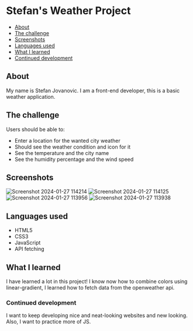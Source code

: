 # Stefan's Weather Project



- [About](#about)
- [The challenge](#the-challenge)
- [Screenshots](#screenshots)
- [Languages used](#languages-used)
- [What I learned](#what-i-learned)
- [Continued development](#continued-development)










## About
My name is Stefan Jovanovic. I am a front-end developer, this is a basic weather application.

## The challenge
Users should be able to:

- Enter a location for the wanted city weather
- Should see the weather condition and icon for it
- See the temperature and the city name
- See the humidity percentage and the wind speed

## Screenshots
![Screenshot 2024-01-27 114214](https://github.com/04stefke/weather-app/assets/139073312/371ed83f-d9c9-4a8a-8d94-c4eebb8799b5)
![Screenshot 2024-01-27 114125](https://github.com/04stefke/weather-app/assets/139073312/e01d406e-59c0-4c6e-a951-0f53c681e765)
![Screenshot 2024-01-27 113956](https://github.com/04stefke/weather-app/assets/139073312/736745cd-cb58-4206-9fd8-8f891b017c32)
![Screenshot 2024-01-27 113938](https://github.com/04stefke/weather-app/assets/139073312/5e7c1dc6-8bbd-4e42-b33c-e50ea27d5000)


## Languages used
- HTML5
- CSS3
- JavaScript
- API fetching

## What I learned
I have learned a lot in this project! I know now how to combine colors using linear-gradient, I learned how to fetch data from the openweather api.

### Continued development
I want to keep developing nice and neat-looking websites and new looking. Also, I want to practice more of JS.










